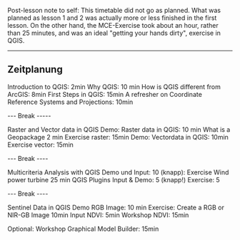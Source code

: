 

Post-lesson note to self: This timetable did not go as planned. What was planned as 
lesson 1 and 2 was actually more or less finished in the first lesson. On the other 
hand, the MCE-Exercise took about an hour, rather than 25 minutes, and was an ideal
"getting your hands dirty", exercise in QGIS.


---------------------------------------------------------------------------
Zeitplanung
---------------------------------------------------------------------------

Introduction to QGIS: 2min
Why QGIS: 10 min
How is QGIS different from ArcGIS: 8min
First Steps in QGIS: 15min
A refresher on Coordinate Reference Systems and Projections: 10min

--- Break -----

Raster and Vector data in QGIS
    Demo: Raster data in QGIS: 10 min
    What is a Geopackage 2 min
    Exercise raster: 15min
    Demo: Vectordata in QGIS: 10min
    Exercise vector: 15min

--- Break ----

Multicriteria Analysis with QGIS
    Demo und Input: 10 (knapp):
    Exercise Wind power turbine 25 min
QGIS Plugins
    Input & Demo: 5 (knapp!)
    Exercise: 5

--- Break ----

Sentinel Data in QGIS
    Demo RGB Image: 10 min
    Exercise: Create a RGB or NIR-GB Image 10min
    Input NDVI: 5min
    Workshop NDVI: 15min

Optional: Workshop Graphical Model Builder: 15min




